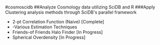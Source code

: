 #cosmoscidb
##Analyze Cosmology data utilizing SciDB and R
###Apply Clustering analysis methods through SciDB's parallel framework
* 2-pt Correlation Function (Naive) [Complete] 
* -Various Estimation Techniques 
* Friends-of Friends Halo Finder    [In Progress]
* Spherical Overdensity             [In Progress]

